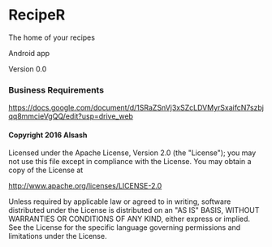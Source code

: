 # RecipeR

The home of your recipes

Android app

Version 0.0

### Business Requirements
https://docs.google.com/document/d/1SRaZSnVj3xSZcLDVMyrSxaifcN7szbjqq8mmcieVgQQ/edit?usp=drive_web


#### Copyright 2016 Alsash

Licensed under the Apache License, Version 2.0 (the "License");
you may not use this file except in compliance with the License.
You may obtain a copy of the License at

http://www.apache.org/licenses/LICENSE-2.0

Unless required by applicable law or agreed to in writing, software
distributed under the License is distributed on an "AS IS" BASIS,
WITHOUT WARRANTIES OR CONDITIONS OF ANY KIND, either express or implied.
See the License for the specific language governing permissions and
limitations under the License.
